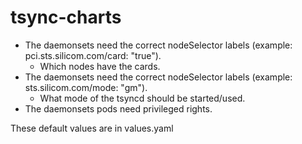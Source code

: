 # tsync-charts

* The daemonsets need the correct nodeSelector labels (example: pci.sts.silicom.com/card: "true").
  * Which nodes have the cards.
* The daemonsets need the correct nodeSelector labels (example: sts.silicom.com/mode: "gm").
  * What mode of the tsyncd should be started/used.
* The daemonsets pods need privileged rights.

These default values are in values.yaml
